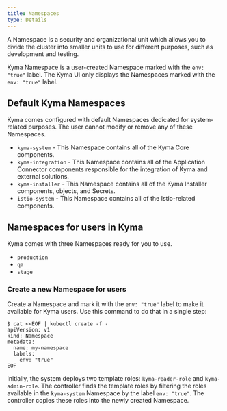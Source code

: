 ```yaml
---
title: Namespaces
type: Details
---
```


A Namespace is a security and organizational unit which allows you to divide the cluster into smaller units to use for different purposes, such as development and testing.

Kyma Namespace is a user-created Namespace marked with the `env: "true"` label. The Kyma UI only displays the Namespaces marked with the `env: "true"` label.


## Default Kyma Namespaces

Kyma comes configured with default Namespaces dedicated for system-related purposes. The user cannot modify or remove any of these Namespaces.

- `kyma-system` - This Namespace contains all of the Kyma Core components.
- `kyma-integration` - This Namespace contains all of the Application Connector components responsible for the integration of Kyma and external solutions.
- `kyma-installer` - This Namespace contains all of the Kyma Installer components, objects, and Secrets.
- `istio-system` - This Namespace contains all of the Istio-related components.

## Namespaces for users in Kyma

Kyma comes with three Namespaces ready for you to use.
- `production`
- `qa`
- `stage`

### Create a new Namespace for users

Create a Namespace and mark it with the `env: "true"` label to make it available for Kyma users. Use this command to do that in a single step:

```
$ cat <<EOF | kubectl create -f -
apiVersion: v1
kind: Namespace
metadata:
  name: my-namespace
  labels:
    env: "true"
EOF
```

Initially, the system deploys two template roles: `kyma-reader-role` and `kyma-admin-role`. The controller finds the template roles by filtering the roles available in the `kyma-system` Namespace by the label `env: "true"`. The controller copies these roles into the newly created Namespace.
